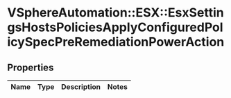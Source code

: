 # VSphereAutomation::ESX::EsxSettingsHostsPoliciesApplyConfiguredPolicySpecPreRemediationPowerAction

## Properties
Name | Type | Description | Notes
------------ | ------------- | ------------- | -------------


